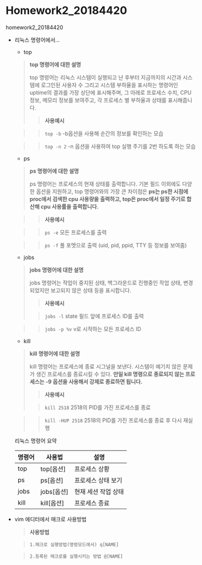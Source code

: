 # Homework2_20184420
homework2_20184420

+ 리눅스 명령어에서...
  + top
  > **top 명령어에 대한 설명**
  > 
  > top 명령어는 리눅스 시스템이 실행되고 난 후부터 지금까지의 시간과 시스템에 로그인된 사용자 수 그리고 시스템 부하율을 표시하는 명령어인 uptime의 결과를 가장 상단에 표시해주며, 그 아래로 프로세스 수치, CPU 정보, 메모리 정보를 보여주고, 각 프로세스 별 부하율과 상태를 표시해줍니다. 
  > 
  >> **사용예시**
  
  >>`top -b`
  >> -b옵션을 사용해 순간의 정보를 확인하는 모습
  
  >>`top -n 2`
  >> -n 옵션을 사용하여 top 실행 주기를 2번 하도록 하는 모습

  + ps
  > **ps 명령어에 대한 설명**
  > 
  > ps 명령어는 프로세스의 현재 상태를 출력합니다. 기본 필드 이외에도 다양한 옵션을 지원하고, top 명령어와의 가장 큰 차이점은
  > **ps는 ps한 시점에 proc에서 검색한 cpu 사용량을 출력하고, top은 proc에서 일정 주기로 합산해 cpu 사용률을 출력합니다.**

  >>**사용예시**
  
  >>`ps -e`
  >> 모든 프로세스를 출력

  >>`ps -f`
  >> 풀 포멧으로 출력 (uid, pid, ppid, TTY 등 정보를 보여줌)

  + jobs
  > **jobs 명령어에 대한 설명**
  > 
  > jobs 명령어는 작업이 중지된 상태, 백그라운드로 진행중인 작업 상태, 변경되었지만 보고되지 않은 상태 등을 표시합니다.
  >
  >>**사용예시**
  >
  >>`jobs -l`
  >> state 필드 앞에 프로세스 ID를 출력
  
  >>`jobs -p %v`
  >> v로 시작하는 모든 프로세스 ID


  + kill
  > **kill 명령어에 대한 설명**
  >
  > kill 명령어는 프로세스에 종료 시그널을 보낸다. 시스템이 예기치 않은 문제가 생긴 프로세스를 종료시킬 수 있다. **만일 kill 명령으로 종료되지 않는 프로세스는 -9 옵션을 사용해서 강제로 종료하면 됩니다.**
  >
  >>**사용예시**
  >
  >>`kill 2518`
  >> 2518의 PID를 가진 프로세스를 종료

  >>`kill -HUP 2518`
  >> 2518의 PID를 가진 프로세스를 종료 후 다시 재실행
  
  리눅스 명령어 요약
  
  
  |명령어|사용법|설명|
  |---|---|---|
  |top|top[옵션]|프로세스 상황|
  |ps|ps[옵션]|프로세스 상태 보기|
  |jobs|jobs[옵션]|현재 세션 작업 상태|
  |kill|kill[옵션]|프로세스 종료|
  
+ vim 에디터에서 매크로 사용방법
  >**사용방법**
  
  >`1.매크로 실행방법(명령모드에서) q[NAME]`

  >`2.등록된 매크로를 실행시키는 방법 @[NAME]`

